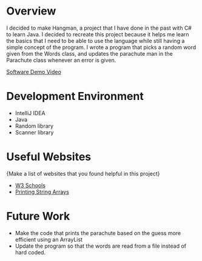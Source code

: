 # Overview

I decided to make Hangman, a project that I have done in the past with C# to learn Java. I decided to recreate this project because it helps me learn the basics that I need to be able to use the language while still having a simple concept of the program. I wrote a program that picks a random word given from the Words class, and updates the parachute man in the Parachute class whenever an error is given. 

[Software Demo Video](http://youtube.link.goes.here)

# Development Environment

* IntelliJ IDEA
* Java
* Random library
* Scanner library

# Useful Websites

{Make a list of websites that you found helpful in this project}
* [W3 Schools](https://www.w3schools.com/java/default.asp)
* [Printing String Arrays](https://stackoverflow.com/questions/12887857/display-each-list-element-in-a-separate-line-console)

# Future Work

* Make the code that prints the parachute based on the guess more efficient using an ArrayList
* Update the program so that the words are read from a file instead of hard coded.